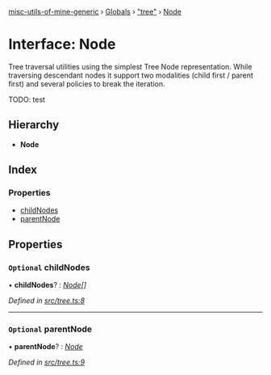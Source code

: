 [misc-utils-of-mine-generic](../README.md) › [Globals](../globals.md) › ["tree"](../modules/_tree_.md) › [Node](_tree_.node.md)

# Interface: Node

Tree traversal utilities using the simplest Tree Node representation. While traversing descendant nodes it support two modalities (child first / parent first) and several policies to break the iteration.

TODO: test

## Hierarchy

* **Node**

## Index

### Properties

* [childNodes](_tree_.node.md#optional-childnodes)
* [parentNode](_tree_.node.md#optional-parentnode)

## Properties

### `Optional` childNodes

• **childNodes**? : *[Node](_tree_.node.md)[]*

*Defined in [src/tree.ts:8](https://github.com/cancerberoSgx/misc-utils-of-mine/blob/4bfc82a/misc-utils-of-mine-generic/src/tree.ts#L8)*

___

### `Optional` parentNode

• **parentNode**? : *[Node](_tree_.node.md)*

*Defined in [src/tree.ts:9](https://github.com/cancerberoSgx/misc-utils-of-mine/blob/4bfc82a/misc-utils-of-mine-generic/src/tree.ts#L9)*
